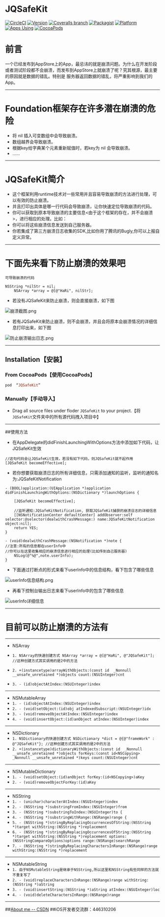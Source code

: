 # JQSafeKit

[![CircleCI](https://img.shields.io/circleci/project/github/RedSparr0w/node-csgo-parser.svg)](https://github.com/XiaoHanGe/JQSafeKit)
[![Version](https://img.shields.io/cocoapods/v/JQSafeKit.svg?style=flat)](http://cocoapods.org/pods/JQSafeKit)
[![Coveralls branch](https://img.shields.io/coveralls/jekyll/jekyll/master.svg)](https://github.com/XiaoHanGe/JQSafeKit)
[![Packagist](https://img.shields.io/packagist/l/doctrine/orm.svg)](https://github.com/XiaoHanGe/JQSafeKit)
[![Platform](https://img.shields.io/badge/platform-ios-brightgreen.svg)](http://cocoapods.org/pods/JQSafeKit)
[![Apps Using](https://img.shields.io/badge/Apps%20Using-%3E%20100-blue.svg)](https://github.com/XiaoHanGe/JQSafeKit)
[![CocoaPods](https://img.shields.io/cocoapods/dm/JQSafeKit.svg)](http://cocoapods.org/pods/JQSafeKit)

前言
===
一个已经发布到AppStore上的App，最忌讳的就是崩溃问题。为什么在开发阶段或者测试阶段都不会崩溃，而发布到AppStore上就崩溃了呢？究其根源，最主要的原因就是数据的错乱。特别是 服务器返回数据的错乱，将严重影响到我们的App。


---
Foundation框架存在许多潜在崩溃的危险
===
- 将 nil 插入可变数组中会导致崩溃。
- 数组越界会导致崩溃。
- 根据key给字典某个元素重新赋值时，若key为 nil 会导致崩溃。
- ......

---

JQSafeKit简介
===
- 这个框架利用runtime技术对一些常用并且容易导致崩溃的方法进行处理，可以有效的防止崩溃。
- 并且打印出具体是哪一行代码会导致崩溃，让你快速定位导致崩溃的代码。
- 你可以获取到原本导致崩溃的主要信息<由于这个框架的存在，并不会崩溃>，进行相应的处理。比如：
- 你可以将这些崩溃信息发送到自己服务器。
- 你若集成了第三方崩溃日志收集的SDK,比如你用了腾讯的Bugly,你可以上报自定义异常。


---
下面先来看下防止崩溃的效果吧
===

`可导致崩溃的代码`
```
NSString *nilStr = nil;
    NSArray *array = @[@"HaRi", nilStr];
```

- 若没有JQSafeKit来防止崩溃，则会直接崩溃，如下图

![崩溃截图.png](https://github.com/XiaoHanGe/JQSafeKit/blob/master/JQSafeKitDemo/%E6%88%AA%E5%9B%BE/1.png?raw=true)


- 若有JQSafeKit来防止崩溃，则不会崩溃，并且会将原本会崩溃情况的详细信息打印出来，如下图

![防止崩溃输出日志.png](https://github.com/XiaoHanGe/JQSafeKit/blob/master/JQSafeKitDemo/%E6%88%AA%E5%9B%BE/2.png?raw=true)


---

## Installation【安装】

### From CocoaPods【使用CocoaPods】

```ruby
pod  “JQSafeKit”
```

### Manually【手动导入】
- Drag all source files under floder `JQSafeKit` to your project.【将`JQSafeKit`文件夹中的所有源代码拽入项目中】


---
##使用方法

- 在AppDelegate的didFinishLaunchingWithOptions方法中添加如下代码，让JQSafeKit生效

```
//这句代码会让JQSafeKit生效，若没有如下代码，则JQSafeKit就不起作用
[JQSafeKit becomeEffective];
```

- 若你想要获取崩溃日志的所有详细信息，只需添加通知的监听，监听的通知名为:JQSafeKitNotification

```
- (BOOL)application:(UIApplication *)application didFinishLaunchingWithOptions:(NSDictionary *)launchOptions {
    
    [JQSafeKit becomeEffective];
    
    //监听通知:JQSafeKitNotification, 获取JQSafeKit捕获的崩溃日志的详细信息
    [[NSNotificationCenter defaultCenter] addObserver:self selector:@selector(dealwithCrashMessage:) name:JQSafeKitNotification object:nil];
    return YES;
}

- (void)dealwithCrashMessage:(NSNotification *)note {
//注意:所有的信息都在userInfo中
//你可以在这里收集相应的崩溃信息进行相应的处理(比如传到自己服务器)
    NSLog(@"%@",note.userInfo);
}
```

- 下面通过打断点的形式来看下userInfo中的信息结构，看下包含了哪些信息

![userInfo信息结构.png](https://github.com/XiaoHanGe/JQSafeKit/blob/master/JQSafeKitDemo/%E6%88%AA%E5%9B%BE/3.png?raw=true)

- 再看下控制台输出日志来看下userInfo中的包含了哪些信息

![userInfo详细信息](https://github.com/XiaoHanGe/JQSafeKit/blob/master/JQSafeKitDemo/%E6%88%AA%E5%9B%BE/4.png?raw=true)



---

目前可以防止崩溃的方法有
===
---
- NSArray
-  `1. NSArray的快速创建方式 NSArray *array = @[@"HaRi", @"JQSafeKit"];  //这种创建方式其实调用的是2中的方法`
-  `2. +(instancetype)arrayWithObjects:(const id  _Nonnull __unsafe_unretained *)objects count:(NSUInteger)cnt`

- `3. - (id)objectAtIndex:(NSUInteger)index`

---

- NSMutableArray 
- `1. - (id)objectAtIndex:(NSUInteger)index`
- `2. - (void)setObject:(id)obj atIndexedSubscript:(NSUInteger)idx`
- `3. - (void)removeObjectAtIndex:(NSUInteger)index`
- `4. - (void)insertObject:(id)anObject atIndex:(NSUInteger)index`

---

- NSDictionary
- `1. NSDictionary的快速创建方式 NSDictionary *dict = @{@"frameWork" : @"JQSafeKit"}; //这种创建方式其实调用的是2中的方法`
- `2. +(instancetype)dictionaryWithObjects:(const id  _Nonnull __unsafe_unretained *)objects forKeys:(const id<NSCopying>  _Nonnull __unsafe_unretained *)keys count:(NSUInteger)cnt`

---
- NSMutableDictionary
- `1. - (void)setObject:(id)anObject forKey:(id<NSCopying>)aKey`
- `2. - (void)removeObjectForKey:(id)aKey`



---
- NSString
- `1. - (unichar)characterAtIndex:(NSUInteger)index`
- `2. - (NSString *)substringFromIndex:(NSUInteger)from`
- `3. - (NSString *)substringToIndex:(NSUInteger)to {`
- `4. - (NSString *)substringWithRange:(NSRange)range {`
- `5. - (NSString *)stringByReplacingOccurrencesOfString:(NSString *)target withString:(NSString *)replacement`
- `6. - (NSString *)stringByReplacingOccurrencesOfString:(NSString *)target withString:(NSString *)replacement options:(NSStringCompareOptions)options range:(NSRange)searchRange`
- `7. - (NSString *)stringByReplacingCharactersInRange:(NSRange)range withString:(NSString *)replacement`

---

- NSMutableString
- `1. 由于NSMutableString是继承于NSString,所以这里和NSString有些同样的方法就不重复写了`
- `2. - (void)replaceCharactersInRange:(NSRange)range withString:(NSString *)aString`
- `3. - (void)insertString:(NSString *)aString atIndex:(NSUInteger)loc`
- `4. - (void)deleteCharactersInRange:(NSRange)range`



---


##[About me -- CSDN](http://blog.csdn.net/qq_31810357)
##iOS开发者交流群：446310206




